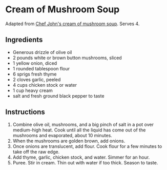 # Cream of Mushroom Soup

Adapted from [Chef John's cream of mushroom soup](http://foodwishes.blogspot.com/2009/12/cream-of-mushroom-soup-pure-liquid-moon.html). Serves 4.

## Ingredients

- Generous drizzle of olive oil
- 2 pounds white or brown button mushrooms, sliced
- 1 yellow onion, diced
- 1 rounded tablespoon flour
- 6 sprigs fresh thyme
- 2 cloves garlic, peeled
- 4 cups chicken stock or water
- 1 cup heavy cream
- salt and fresh ground black pepper to taste

## Instructions

1. Combine olive oil, mushrooms, and a big pinch of salt in a pot over medium-high heat. Cook until all the liquid has come out of the mushrooms and evaporated, about 10 minutes.
2. When the mushrooms are golden brown, add onions.
3. Once onions are translucent, add flour. Cook flour for a few minutes to take off the raw edge.
4. Add thyme, garlic, chicken stock, and water. Simmer for an hour.
5. Puree. Stir in cream. Thin out with water if too thick. Season to taste.
